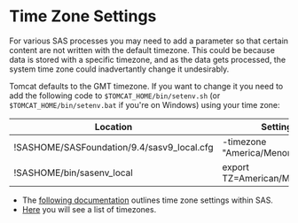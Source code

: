 # Time Zone Settings

For various SAS processes you may need to add a parameter so that certain content are not written with the default timezone.  This could be because data is stored with a specific timezone, and as the data gets processed, the system time zone could inadvertantly change it undesirably.

Tomcat defaults to the GMT timezone. If you want to change it you need to add the following code to `$TOMCAT_HOME/bin/setenv.sh` (or `$TOMCAT_HOME/bin/setenv.bat` if you're on Windows) using your time zone:

| Location                                   | Setting                      |
|--------------------------------------------|------------------------------|
| !SASHOME/SASFoundation/9.4/sasv9_local.cfg | -timezone "America/Menominee |
| !SASHOME/bin/sasenv_local                  | export TZ=American/Menominee |

- The [following documentation](https://go.documentation.sas.com/?docsetId=nlsref&docsetTarget=n0px72paaaqx06n1ozps024j78cl.htm&docsetVersion=9.4&locale=en) outlines time zone settings within SAS.
- [Here](http://tutorials.jenkov.com/java-date-time/java-util-timezone.html) you will see a list of timezones.
